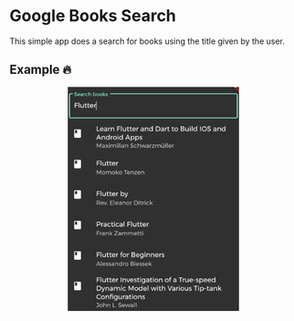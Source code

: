 # Google Books Search

This simple app does a search for books using the title given by the user.

## Example 🔥 

<p align="center">
  <img src="https://github.com/georgiani/GoogleBooksSearch/blob/master/book_search/screens/screen1.png" width = 300>
</p>
